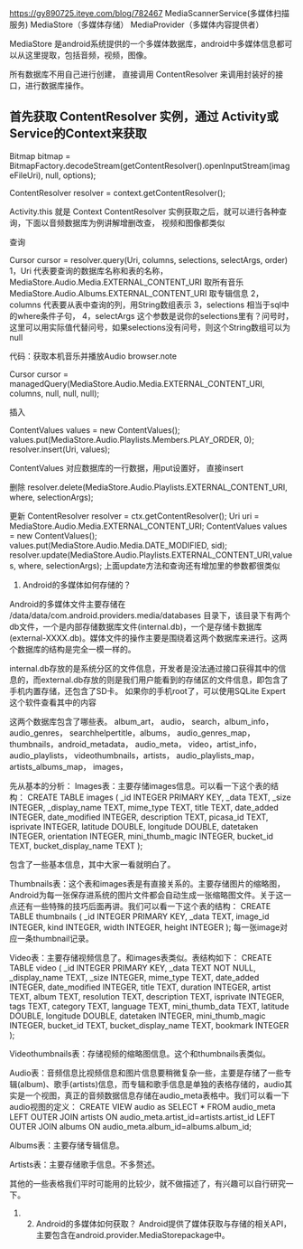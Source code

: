 


https://gy890725.iteye.com/blog/782467
MediaScannerService(多媒体扫描服务)
MediaStore（多媒体存储）
MediaProvider（多媒体内容提供者）





MediaStore 是android系统提供的一个多媒体数据库，android中多媒体信息都可以从这里提取，包括音频，视频，图像。

所有数据库不用自己进行创建， 直接调用 ContentResolver 来调用封装好的接口，进行数据库操作。

首先获取 ContentResolver 实例，通过 Activity或Service的Context来获取
-
Bitmap bitmap = BitmapFactory.decodeStream(getContentResolver().openInputStream(imageFileUri), null, options);

ContentResolver resolver = context.getContentResolver();

Activity.this 就是 Context
ContentResolver 实例获取之后，就可以进行各种查询，下面以音频数据库为例讲解增删改查， 视频和图像都类似

查询

Cursor cursor = resolver.query(Uri, columns,  selections, selectArgs, order)
1，Uri 代表要查询的数据库名称和表的名称， 
      MediaStore.Audio.Media.EXTERNAL_CONTENT_URI  取所有音乐  
      MediaStore.Audio.Albums.EXTERNAL_CONTENT_URI  取专辑信息
2，columns  代表要从表中查询的列，用String数组表示
3，selections  相当于sql中的where条件子句，
4，selectArgs  这个参数是说你的selections里有？问号时，这里可以用实际值代替问号，如果selections没有问号，则这个String数组可以为null

代码：获取本机音乐并播放Audio browser.note


Cursor cursor = managedQuery(MediaStore.Audio.Media.EXTERNAL_CONTENT_URI, columns, null, null, null);


插入

ContentValues values = new ContentValues();
values.put(MediaStore.Audio.Playlists.Members.PLAY_ORDER, 0);
resolver.insert(Uri, values);

ContentValues 对应数据库的一行数据，用put设置好， 直接insert


删除
resolver.delete(MediaStore.Audio.Playlists.EXTERNAL_CONTENT_URI, where, selectionArgs);


更新
ContentResolver resolver = ctx.getContentResolver();
Uri uri = MediaStore.Audio.Media.EXTERNAL_CONTENT_URI;
ContentValues values = new ContentValues();
values.put(MediaStore.Audio.Media.DATE_MODIFIED, sid);
resolver.update(MediaStore.Audio.Playlists.EXTERNAL_CONTENT_URI,values, where, selectionArgs);
上面update方法和查询还有增加里的参数都很类似




1. Android的多媒体如何存储的？

Android的多媒体文件主要存储在 /data/data/com.android.providers.media/databases 目录下，该目录下有两个db文件，一个是内部存储数据库文件(internal.db)，一个是存储卡数据库(external-XXXX.db)。媒体文件的操作主要是围绕着这两个数据库来进行。这两个数据库的结构是完全一模一样的。

internal.db存放的是系统分区的文件信息，开发者是没法通过接口获得其中的信息的，而external.db存放的则是我们用户能看到的存储区的文件信息，即包含了手机内置存储，还包含了SD卡。
如果你的手机root了，可以使用SQLite Expert 这个软件查看其中的内容

这两个数据库包含了哪些表。
album_art， audio， search，album_info， audio_genres， searchhelpertitle，albums， audio_genres_map， thumbnails，android_metadata， audio_meta， video，artist_info， audio_playlists， videothumbnails，artists， audio_playlists_map，artists_albums_map， images，

先从基本的分析：
Images表：主要存储images信息。可以看一下这个表的结构：
CREATE TABLE images (
     _id                     INTEGER  PRIMARY KEY, 
     _data                   TEXT,
     _size                   INTEGER,
     _display_name           TEXT,
     mime_type               TEXT,
     title                   TEXT,
     date_added              INTEGER,
     date_modified           INTEGER,
     description             TEXT,
     picasa_id               TEXT,
     isprivate               INTEGER,
     latitude                DOUBLE,
     longitude               DOUBLE,
     datetaken               INTEGER,
     orientation             INTEGER,
     mini_thumb_magic        INTEGER,
     bucket_id               TEXT,
     bucket_display_name     TEXT
);

包含了一些基本信息，其中大家一看就明白了。


Thumbnails表：这个表和images表是有直接关系的。主要存储图片的缩略图，Android为每一张保存进系统的图片文件都会自动生成一张缩略图文件。关于这一点还有一些特殊的技巧后面再讲。我们可以看一下这个表的结构：
CREATE TABLE thumbnails (
     _id            INTEGER PRIMARY KEY,
     _data          TEXT,
     image_id       INTEGER,
     kind           INTEGER,
     width          INTEGER,
     height         INTEGER
);
每一张image对应一条thumbnail记录。


Video表：主要存储视频信息了。和images表类似。表结构如下：
CREATE TABLE video (
_id                  INTEGER PRIMARY KEY,
_data                TEXT NOT NULL,
_display_name        TEXT,
_size                INTEGER,
mime_type            TEXT,
date_added           INTEGER,
date_modified        INTEGER,
title                TEXT,
duration             INTEGER,
artist               TEXT,
album                TEXT,
resolution           TEXT,
description          TEXT,
isprivate            INTEGER,
tags                 TEXT,
category             TEXT,
language             TEXT,
mini_thumb_data      TEXT,
latitude             DOUBLE,
longitude            DOUBLE,
datetaken            INTEGER,
mini_thumb_magic     INTEGER, 
bucket_id            TEXT, 
bucket_display_name  TEXT,
bookmark             INTEGER
);

Videothumbnails表：存储视频的缩略图信息。这个和thumbnails表类似。

Audio表：音频信息比视频信息和图片信息要稍微复杂一些，主要是存储了一些专辑(album)、歌手(artists)信息，而专辑和歌手信息是单独的表格存储的，audio其实是一个视图，真正的音频数据信息存储在audio_meta表格中。我们可以看一下audio视图的定义：
CREATE VIEW audio as SELECT * FROM audio_meta LEFT OUTER JOIN artists ON audio_meta.artist_id=artists.artist_id LEFT OUTER JOIN albums ON audio_meta.album_id=albums.album_id;

Albums表：主要存储专辑信息。

Artists表：主要存储歌手信息。不多赘述。

其他的一些表格我们平时可能用的比较少，就不做描述了，有兴趣可以自行研究一下。




1. 2. Android的多媒体如何获取？
Android提供了媒体获取与存储的相关API，主要包含在android.provider.MediaStorepackage中。